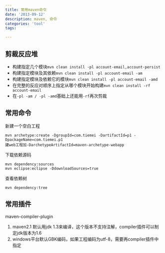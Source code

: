 ```yaml
---
title: 常用maven命令
date: '2013-09-12'
description: maven, 命令
categories: 'tool'
tags:

---
```


## 剪裁反应堆

* 构建指定几个模块`mvn clean install -pl account-email,account-persist` 
* 构建指定模块及其依赖`mvn clean install -pl account-email -am`
* 构建指定模块及依赖它的模块`mvn clean install -pl account-email -amd`
* 在完整的反应对顺序上指定从哪个模块开始构建`mvn clean install -rf account-email`
* 在`-pl -am / -pl -amd`基础上还能用`-rf`再次剪裁

## 常用命令
新建一个空白工程  

    mvn archetype:create -DgroupId=com.tiemei -DartifactId=p1 -DpackageName=com.tiemei.p1
    建web工程加-DarchetypeArtifactId=maven-archetype-webapp


下载依赖源码  

    mvn dependency:sources
    mvn eclipse:eclipse -DdownloadSources=true
查看依赖树  

    mvn dependency:tree

## 常用插件
maven-compiler-plugin  
1. maven2.1 默认用jdk 1.3来编译，这个版本不支持注解，compiler插件可以制定jdk版本为1.6
2. windows平台默认GBK编码，如果工程编码为utf-8，需要再compiler插件中指定
